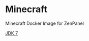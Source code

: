 # Minecraft
 Minecraft Docker Image for ZenPanel

[JDK 7](https://www.oracle.com/java/technologies/javase/7u291-relnotes.html)